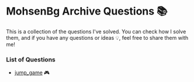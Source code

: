 # MohsenBg Archive Questions 📚
This is a collection of the questions I've solved. You can check how I solve them, and if you have any questions or ideas 💡, feel free to share them with me! 

### List of Questions
* [jump_game](./jump_game/README.md) 🎮
